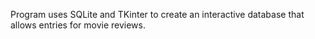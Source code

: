 Program uses SQLite and TKinter to create an interactive database that allows entries for movie reviews.
